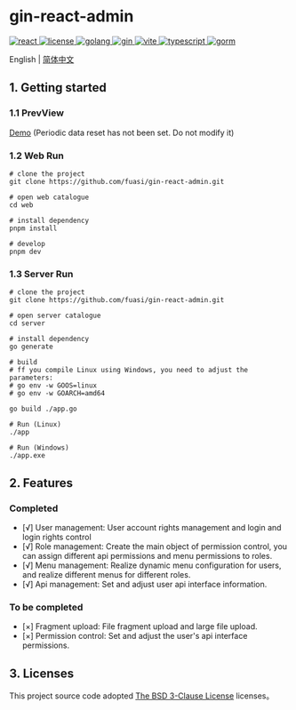 # gin-react-admin

 <a href="https://github.com/facebook/react">
    <img src="https://img.shields.io/badge/react-18.2.0-brightgreen.svg" alt="react">
  </a>
  <a href="https://github.com/fuasi/gin-react-admin/blob/main/LICENSE">
    <img src="https://img.shields.io/badge/license-BSG-brightgreen.svg" alt="license">
  </a>
  <a href="https://img.shields.io/badge/golang-1.20.5-blue.svg">
    <img src="https://img.shields.io/badge/golang-1.20.5-blue.svg" alt="golang">
  </a>  
<a href="https://img.shields.io/badge/gin-1.20.5-blue.svg">
    <img src="https://img.shields.io/badge/gin-1.9.1-blue.svg" alt="gin">
  </a>
<a href="https://img.shields.io/badge/vite-4.3.9-orange.svg">
    <img src="https://img.shields.io/badge/vite-4.3.9-orange.svg" alt="vite">
  </a>
<a href="https://img.shields.io/badge/typescript-5.0.2-orange.svg">
    <img src="https://img.shields.io/badge/typescript-5.0.2-orange.svg" alt="typescript">
  </a>
<a href="https://img.shields.io/badge/gorm-1.25.1-blue.svg">
    <img src="https://img.shields.io/badge/gorm-1.25.1-blue.svg" alt="gorm">
  </a>  

English | [简体中文](./README.md)

## 1. Getting started

### 1.1 PrevView
<a href="http://117.72.33.35:7888/">Demo</a> (Periodic data reset has not been set. Do not modify it)

### 1.2 Web Run
```
# clone the project
git clone https://github.com/fuasi/gin-react-admin.git

# open web catalogue
cd web

# install dependency
pnpm install

# develop
pnpm dev 

```
### 1.3 Server Run
```
# clone the project
git clone https://github.com/fuasi/gin-react-admin.git

# open server catalogue
cd server

# install dependency
go generate

# build
# ff you compile Linux using Windows, you need to adjust the parameters:
# go env -w GOOS=linux
# go env -w GOARCH=amd64

go build ./app.go

# Run (Linux)
./app

# Run (Windows)
./app.exe
```

## 2. Features

### Completed
- [√] User management: User account rights management and login and login rights control
- [√] Role management: Create the main object of permission control, you can assign different api permissions and menu permissions to roles.
- [√] Menu management: Realize dynamic menu configuration for users, and realize different menus for different roles.
- [√] Api management: Set and adjust user api interface information.
### To be completed

- [×] Fragment upload: File fragment upload and large file upload.
- [×] Permission control: Set and adjust the user's api interface permissions.

## 3. Licenses

This project source code adopted [The BSD 3-Clause License](https://choosealicense.com/licenses/bsd-3-clause/) licenses。
